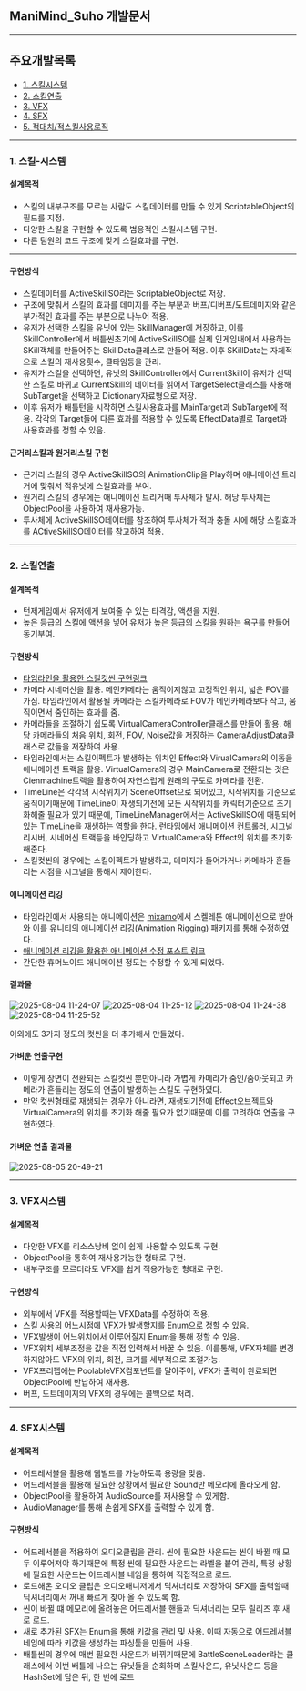 
## ManiMind_Suho 개발문서

---

## 주요개발목록

  - [1. 스킬시스템](#1.-스킬-시스템)
  - [2. 스킬연출](#2.-스킬연출)
  - [3. VFX](#3.-VFX시스템)
  - [4. SFX](#4.-SFX시스템)
  - [5. 적대치/적스킬사용로직](#5.-적대치/적스킬사용로직)

---

### 1. 스킬-시스템

#### 설계목적
- 스킬의 내부구조를 모르는 사람도 스킬데이터를 만들 수 있게 ScriptableObject의 필드를 지정.
- 다양한 스킬을 구현할 수 있도록 범용적인 스킬시스템 구현.
- 다른 팀원의 코드 구조에 맞게 스킬효과를 구현.
  
<hr>

#### 구현방식
- 스킬데이터를 ActiveSkillSO라는 ScriptableObject로 저장.
- 구조에 맞춰서 스킬의 효과를 데미지를 주는 부분과 버프/디버프/도트데미지와 같은 부가적인 효과를 주는 부분으로 나누어 적용.
- 유저가 선택한 스킬을 유닛에 있는 SkillManager에 저장하고, 이를 SkillController에서 배틀씬초기에 ActiveSkillSO를 실제 인게임내에서 사용하는 SKill객체를 만들어주는 SkillData클래스로 만들어 적용. 이후 SKillData는 자체적으로 스킬의 재사용횟수, 쿨타임등을 관리.
- 유저가 스킬을 선택하면, 유닛의 SkillController에서 CurrentSkill이 유저가 선택한 스킬로 바뀌고 CurrentSkill의 데이터를 읽어서 TargetSelect클래스를 사용해 SubTarget을 선택하고 Dictionary자료형으로 저장.
- 이후 유저가 배틀턴을 시작하면 스킬사용효과를 MainTarget과 SubTarget에 적용. 각각의 Target들에 다른 효과를 적용할 수 있도록 EffectData별로 Target과 사용효과를 정할 수 있음.


#### 근거리스킬과 원거리스킬 구현
- 근거리 스킬의 경우 ActiveSkillSO의 AnimationClip을 Play하며 애니메이션 트리거에 맞춰서 적유닛에 스킬효과를 부여.
- 원거리 스킬의 경우에는 애니메이션 트리거때 투사체가 발사. 해당 투사체는 ObjectPool을 사용하여 재사용가능.
- 투사체에 ActiveSkillSO데이터를 참조하여 투사체가 적과 충돌 시에 해당 스킬효과를 ACtiveSkillSO데이터를 참고하여 적용.
---
### 2. 스킬연출

#### 설계목적
- 턴제게임에서 유저에게 보여줄 수 있는 타격감, 액션을 지원.
- 높은 등급의 스킬에 액션을 넣어 유저가 높은 등급의 스킬을 원하는 욕구를 만들어 동기부여.

#### 구현방식
- [타임라인을 활용한 스킬컷씬 구현링크](https://velog.io/@suho1213/20250722TIL)
- 카메라 시네머신을 활용. 메인카메라는 움직이지않고 고정적인 위치, 넓은 FOV를 가짐. 타임라인에서 활용될 카메라는 스킬카메라로 FOV가 메인카메라보다 작고, 움직이면서 줌인하는 효과를 줌.
- 카메라들을 조절하기 쉽도록 VirtualCameraController클래스를 만들어 활용. 해당 카메라들의 처음 위치, 회전, FOV, Noise값을 저장하는 CameraAdjustData클래스로 값들을 저장하여 사용.
- 타임라인에서는 스킬이펙트가 발생하는 위치인 Effect와 VirualCamera의 이동을 애니메이션 트랙을 활용. VirtualCamera의 경우 MainCamera로 전환되는 것은 Cienmachine트랙을 활용하여 자연스럽게 원래의 구도로 카메라를 전환.
- TimeLine은 각각의 시작위치가 SceneOffset으로 되어있고, 시작위치를 기준으로 움직이기때문에 TimeLine이 재생되기전에 모든 시작위치를 캐릭터기준으로 초기화해줄 필요가 있기 때문에, TimeLineManager에서는 ActiveSkillSO에 매핑되어있는 TimeLine을 재생하는 역할을 한다. 런타임에서 애니메이션 컨트롤러, 시그널 리시버, 시네머신 트랙등을 바인딩하고 VirtualCamera와 Effect의 위치를 초기화 해준다.
- 스킬컷씬의 경우에는 스킬이펙트가 발생하고, 데미지가 들어가거나 카메라가 흔들리는 시점을 시그널을 통해서 제어한다.

#### 애니메이션 리깅
- 타임라인에서 사용되는 애니메이션은 [mixamo](mixamo.com)에서 스켈레톤 애니메이션으로 받아와 이를 유니티의 애니메이션 리깅(Animation Rigging) 패키지를 통해 수정하였다.
- [애니메이션 리깅을 활용한 애니메이션 수정 포스트 링크](https://velog.io/@suho1213/20250723TIL)
- 간단한 휴머노이드 애니메이션 정도는 수정할 수 있게 되었다.

#### 결과물


![2025-08-04 11-24-07](https://github.com/user-attachments/assets/0e488092-8573-42f7-9f5e-06e5a1501d24)
![2025-08-04 11-25-12](https://github.com/user-attachments/assets/437f43a4-fb56-4745-a513-9bd5ed6fb594)
![2025-08-04 11-24-38](https://github.com/user-attachments/assets/cb0181a3-1ae5-49f3-9837-4b95fd7b9f66)
![2025-08-04 11-25-52](https://github.com/user-attachments/assets/ef41b2ed-3563-4f04-b310-5da32a764f79)

이외에도 3가지 정도의 컷씬을 더 추가해서 만들었다.

#### 가벼운 연출구현
- 이렇게 장면이 전환되는 스킬컷씬 뿐만아니라 가볍게 카메라가 줌인/줌아웃되고 카메라가 흔들리는 정도의 연출이 발생하는 스킬도 구현하였다.
- 만약 컷씬형태로 재생되는 경우가 아니라면, 재생되기전에 Effect오브젝트와 VirtualCamera의 위치를 초기화 해줄 필요가 없기때문에 이를 고려하여 연출을 구현하였다.

#### 가벼운 연출 결과물

![2025-08-05 20-49-21](https://github.com/user-attachments/assets/8434a287-7b6f-4b11-9c11-53372965593e)

---
### 3. VFX시스템

#### 설계목적
- 다양한 VFX를 리소스낭비 없이 쉽게 사용할 수 있도록 구현.
- ObjectPool을 통하여 재사용가능한 형태로 구현.
- 내부구조를 모르더라도 VFX를 쉽게 적용가능한 형태로 구현.

#### 구현방식
- 외부에서 VFX를 적용할때는 VFXData를 수정하여 적용.
- 스킬 사용의 어느시점에 VFX가 발생할지를 Enum으로 정할 수 있음.
- VFX발생이 어느위치에서 이루어질지 Enum을 통해 정할 수 있음.
- VFX위치 세부조정을 값을 직접 입력해서 바꿀 수 있음. 이를통해, VFX자체를 변경하지않아도 VFX의 위치, 회전, 크기를 세부적으로 조절가능.
- VFX프리펩에는 PoolableVFX컴포넌트를 달아주어, VFX가 출력이 완료되면 ObjectPool에 반납하여 재사용.
- 버프, 도트데미지의 VFX의 경우에는 콜백으로 처리.

---

### 4. SFX시스템

#### 설계목적
- 어드레서블을 활용해 웹빌드를 가능하도록 용량을 맞춤.
- 어드레서블을 활용해 필요한 상황에서 필요한 Sound만 메모리에 올라오게 함.
- ObjectPool을 활용하여 AudioSource를 재사용할 수 있게함.
- AudioManager를 통해 손쉽게 SFX를 출력할 수 있게 함.

#### 구현방식
- 어드레서블을 적용하여 오디오클립을 관리. 씬에 필요한 사운드는 씬이 바뀔 때 모두 이루어져야 하기때문에 특정 씬에  필요한 사운드는 라벨을 붙여 관리, 특정 상황에 필요한 사운드는 어드레서블 네임을 통하여 직접적으로 로드.
- 로드해온 오디오 클립은 오디오매니저에서 딕셔너리로 저장하여 SFX를 출력할때 딕셔너리에서 꺼내 빠르게 찾아 올 수 있도록 함.
- 씬이 바뀔 떄 메모리에 올려놓은 어드레서블 핸들과 딕셔너리는 모두 릴리즈 후 새로 로드.
- 새로 추가된 SFX는 Enum을 통해 키값을 관리 및 사용. 이때 자동으로 어드레서블 네임에 따라 키값을 생성하는 파싱툴을 만들어 사용.
- 배틀씬의 경우에 매번 필요한 사운드가 바뀌기때문에 BattleSceneLoader라는 클래스에서 이번 배틀에 나오는 유닛들을 순회하며 스킬사운드, 유닛사운드 등을 HashSet에 담은 뒤, 한 번에 로드



